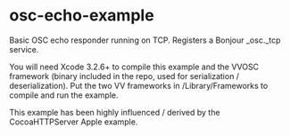 osc-echo-example
================

Basic OSC echo responder running on TCP.
Registers a Bonjour _osc._tcp service.

You will need Xcode 3.2.6+ to compile this example and the VVOSC framework (binary included in the repo, used for serialization / deserialization).  Put the two VV frameworks in /Library/Frameworks to compile and run the example.

This example has been highly influenced / derived by the CocoaHTTPServer Apple example.
